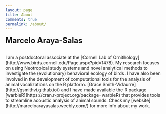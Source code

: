 ```yaml
---
layout: page
title: About
comments: true
permalink: /about/
---
```


<p><font size="5"><b>Marcelo Araya-Salas</b></font></p>
<br>
I am a postdoctoral associate at the [Cornell Lab of Ornithology](http://www.birds.cornell.edu/Page.aspx?pid=1478). My research focuses on using Neotropical study systems and novel analytical methods to investigate the (evolutionary) behavioral ecology of birds. I have also been involved in the development of computational tools for the analysis of animal vocalizations on the R platform. [Grace Smith-Vidaurre](http://gsmithvi.github.io/) and I have made available the R package [warbleR](https://cran.r-project.org/package=warbleR) that provides tools to streamline acoustic analysis of animal sounds. Check my [website](http://marceloarayasalas.weebly.com/) for more info about my work.




